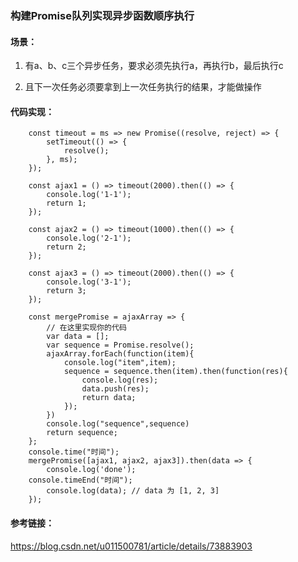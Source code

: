 ### 构建Promise队列实现异步函数顺序执行

#### 场景：
1. 有a、b、c三个异步任务，要求必须先执行a，再执行b，最后执行c

2. 且下一次任务必须要拿到上一次任务执行的结果，才能做操作

#### 代码实现：

        const timeout = ms => new Promise((resolve, reject) => {
            setTimeout(() => {
                resolve();
            }, ms);
        });

        const ajax1 = () => timeout(2000).then(() => {
            console.log('1-1');
            return 1;
        });

        const ajax2 = () => timeout(1000).then(() => {
            console.log('2-1');
            return 2;
        });

        const ajax3 = () => timeout(2000).then(() => {
            console.log('3-1');
            return 3;
        });

        const mergePromise = ajaxArray => {
            // 在这里实现你的代码
            var data = [];
            var sequence = Promise.resolve();
            ajaxArray.forEach(function(item){
                console.log("item",item);
                sequence = sequence.then(item).then(function(res){
                    console.log(res);
                    data.push(res);
                    return data;
                }); 
            })
            console.log("sequence",sequence)
            return sequence;
        };
        console.time("时间");
        mergePromise([ajax1, ajax2, ajax3]).then(data => {
            console.log('done');
        console.timeEnd("时间");
            console.log(data); // data 为 [1, 2, 3]
        });


#### 参考链接：
https://blog.csdn.net/u011500781/article/details/73883903